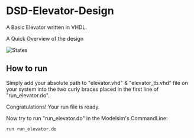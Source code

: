 # DSD-Elevator-Design
A Basic Elevator written in VHDL.

A Quick Overview of the design 

![States](https://user-images.githubusercontent.com/44812192/114565783-dd764b00-9c86-11eb-9d52-918a9b50df62.png)

## How to run
Simply add your absolute path to "elevator.vhd" & "elevator_tb.vhd" file on your system into the two curly braces placed in the first line of "run_elevator.do".

Congratulations! Your run file is ready.

Now try to run "run_elevator.do" in the Modelsim's CommandLine:

```
run run_elevator.do
```
